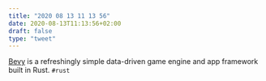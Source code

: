 ```yaml
---
title: "2020 08 13 11 13 56"
date: 2020-08-13T11:13:56+02:00
draft: false
type: "tweet"
---
```

[Bevy](https://bevyengine.org/news/introducing-bevy/) is a refreshingly simple data-driven game engine and app framework built in Rust. `#rust`
